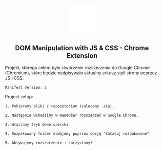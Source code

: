<p align="center">
  <a href="https://next.vuetifyjs.com/en/" target="_blank">
    <img alt="Vuetify Logo" width="100" src="https://raw.githubusercontent.com/ChromeDevTools/devtools-logo/master/logos/svg/chrome-devtools-square-responsive.svg">
  </a>
</p>

<h2 align="center">DOM Manipulation with JS & CSS - Chrome Extension</h2>

Projekt, którego celem było stworzenie rozszerzenia do Google Chrome (Chromium), które będzie nadpisywało aktualny arkusz styli strony poprzez JS i CSS.


```
Manifest Version: 3
```
Project setup:
```
1. Pobieramy pliki z repozytorium (zalecany .zip).
```
```
2. Następnie wchodzimy w menedżer rozszerzeń w Google Chrome.
```
```
3. Włączamy tryb deweloperski
```
```
4. Rozpakowany folder dodajemy poprzez opcję "Załaduj rozpakowane"
```
```
5. Aktywujemy rozszerzenie i korzystamy!
```
